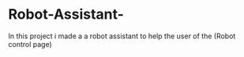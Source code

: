 # Robot-Assistant-
In this project i made a a robot assistant to help the user of the (Robot control page)

